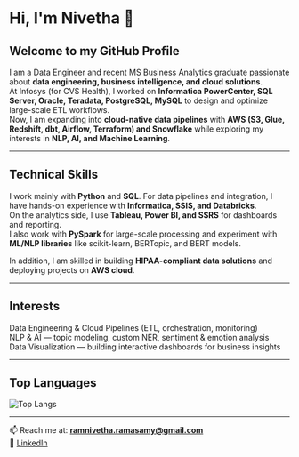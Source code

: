 # Hi, I'm Nivetha 👋  

## Welcome to my GitHub Profile  

I am a Data Engineer and recent MS Business Analytics graduate passionate about **data engineering, business intelligence, and cloud solutions**.  
At Infosys (for CVS Health), I worked on **Informatica PowerCenter, SQL Server, Oracle, Teradata, PostgreSQL, MySQL** to design and optimize large-scale ETL workflows.  
Now, I am expanding into **cloud-native data pipelines** with **AWS (S3, Glue, Redshift, dbt, Airflow, Terraform) and Snowflake** while exploring my interests in **NLP, AI, and Machine Learning**.  

---

## Technical Skills  

I work mainly with **Python** and **SQL**. For data pipelines and integration, I have hands-on experience with **Informatica, SSIS, and Databricks**.  
On the analytics side, I use **Tableau, Power BI, and SSRS** for dashboards and reporting.  
I also work with **PySpark** for large-scale processing and experiment with **ML/NLP libraries** like scikit-learn, BERTopic, and BERT models.  

In addition, I am skilled in building **HIPAA-compliant data solutions** and deploying projects on **AWS cloud**.  

---

## Interests  

Data Engineering & Cloud Pipelines (ETL, orchestration, monitoring)  
NLP & AI — topic modeling, custom NER, sentiment & emotion analysis  
Data Visualization — building interactive dashboards for business insights  

---

## Top Languages  

![Top Langs](https://github-readme-stats.vercel.app/api/top-langs/?username=Nivethagow&layout=compact&theme=dark)  

---

📫 Reach me at: **ramnivetha.ramasamy@gmail.com**  
🔗 [LinkedIn](https://www.linkedin.com/in/ramnivethar/)  

<!--
**Nivethagow/Nivethagow** is a ✨ _special_ ✨ repository because its `README.md` (this file) appears on your GitHub profile.

Here are some ideas to get you started:

- 🔭 I’m currently working on ...
- 🌱 I’m currently learning ...
- 👯 I’m looking to collaborate on ...
- 🤔 I’m looking for help with ...
- 💬 Ask me about ...
- 📫 How to reach me: ...
- 😄 Pronouns: ...
- ⚡ Fun fact: ...
-->
